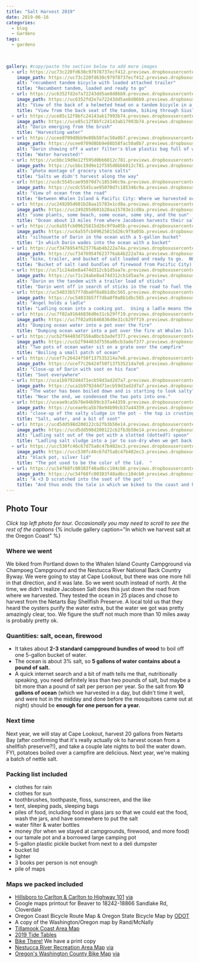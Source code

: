 ```yaml
---
title: "Salt Harvest 2019"
date: 2019-06-16
categories:
  - blog
  - Gardens
tags:
  - gardens
  
  

gallery: #copy/paste the section below to add more images
  - url: https://uc73c220fd630c97978737ecf412.previews.dropboxusercontent.com/p/thumb/AAfr9um7v0CyoIcMXADsmzLvXAlJ9ciinASyorPFJbqXaXnDKNG_ZL4tK-ICo8HyZ3FcelStQbU65OrGjiVbRJPm2OAYYbgWlmKQDQ9qLXsuzTKvTtpLlXHZ3U2ajZbPgLbh096AOYreMezN3ypbdVn1VjaejHC5uQBsezDI9bjSPl69bxMrCeY-b9oOdEyTtU0Cc1O_YcVl0XUsDenfVS-tJcDL0DIBazVrXDu5PHcRNxoTb_3EEfsUZEFqqJ-CqdDJqAjSwy0Bnwo5cDOhx6f6_wEsZQCUWPfUNXM5zAOXujfxGeBEq8DC97HyPCTpEIUVsfX9Juepqh0hS2ImqSxd/p.jpeg # url for full size image
    image_path: https://uc73c220fd630c97978737ecf412.previews.dropboxusercontent.com/p/thumb/AAfr9um7v0CyoIcMXADsmzLvXAlJ9ciinASyorPFJbqXaXnDKNG_ZL4tK-ICo8HyZ3FcelStQbU65OrGjiVbRJPm2OAYYbgWlmKQDQ9qLXsuzTKvTtpLlXHZ3U2ajZbPgLbh096AOYreMezN3ypbdVn1VjaejHC5uQBsezDI9bjSPl69bxMrCeY-b9oOdEyTtU0Cc1O_YcVl0XUsDenfVS-tJcDL0DIBazVrXDu5PHcRNxoTb_3EEfsUZEFqqJ-CqdDJqAjSwy0Bnwo5cDOhx6f6_wEsZQCUWPfUNXM5zAOXujfxGeBEq8DC97HyPCTpEIUVsfX9Juepqh0hS2ImqSxd/p.jpeg # thumbnail (could be same as above, I believe)
    alt: "recumbent tandem bicycle with loaded attached trailer"
    title: "Recumbent tandem, loaded and ready to go"  
  - url: https://uc6352fd2e7a72243dd5ae8d86b9.previews.dropboxusercontent.com/p/thumb/AAdtleSOkHVUK2JYL0jzCHkARS5_cV_mPluVta_d6pAqOVpZ8xI4Atu7Qx5OE0dBjm_LXmjDlfG479CuYXxT5vkRgBSGlPeYqlbuq8fOVLrez_scmYery036hPWb8wLGSr6aToh4E-3PNypjEdlEhow1eaX_PRkxJOeuotWXvDv3vCGcNLtazmbj3Gh4DuUJh6aNLMoVCABQ1Y16Wf0tb8Z6kY9d2hvFOt4ow9_4ufcbnWLgao7p55gg4H2lnjkDWwo7BD_EVQ7wZ0u0XaT40jZbrJ6-F6uujN9xYo_APKG_QJG4kFD6Fsw1GQCIThUoaTgIXAiTWNJtjxksQjB-40u5UJN67Xmtqavj4-D_Yi4VL98tiXXizTCgwUCy6Mnk-gE/p.jpeg
    image_path: https://uc6352fd2e7a72243dd5ae8d86b9.previews.dropboxusercontent.com/p/thumb/AAdtleSOkHVUK2JYL0jzCHkARS5_cV_mPluVta_d6pAqOVpZ8xI4Atu7Qx5OE0dBjm_LXmjDlfG479CuYXxT5vkRgBSGlPeYqlbuq8fOVLrez_scmYery036hPWb8wLGSr6aToh4E-3PNypjEdlEhow1eaX_PRkxJOeuotWXvDv3vCGcNLtazmbj3Gh4DuUJh6aNLMoVCABQ1Y16Wf0tb8Z6kY9d2hvFOt4ow9_4ufcbnWLgao7p55gg4H2lnjkDWwo7BD_EVQ7wZ0u0XaT40jZbrJ6-F6uujN9xYo_APKG_QJG4kFD6Fsw1GQCIThUoaTgIXAiTWNJtjxksQjB-40u5UJN67Xmtqavj4-D_Yi4VL98tiXXizTCgwUCy6Mnk-gE/p.jpeg
    alt: "View of the back of a helmeted head on a tandem bicycle in a forest"
    title: "View from the back seat of the tandem, biking through Siuslaw National Forest"  
  - url: https://uce85c12f8bfc24143ab17993b74.previews.dropboxusercontent.com/p/thumb/AAepxS0jeydIjCkNPM_yJCkFHYufSsEPM4lKCM_IQHCIqqpj9l9ljyQlbMh8PGuXFrZ5pA1lNd4p92inByWOsoAjPg4n4onOmAObcg67gVdOdOXWt0lZR2-eNkpbPJyebfM7spN0731PchM24wXaoJrl_Kfxw-dDg1kF8JzUo7Crrluhv8C7Z0hHtvSVDLnraGIEU3XhPYFCw_Ror_sIjCAxdxxs-TFq4l668d3juGRezsC-iKvHmKPCoK4LG1DRr96OJi3P5HlMzyWtnR6O8pOXbN4O84fx6M_VB1M2fPsvRee88B4coI0-EpNTwRaG9WUVB9RI3UYVyxtcRKoMT5YL/p.jpeg 
    image_path: https://uce85c12f8bfc24143ab17993b74.previews.dropboxusercontent.com/p/thumb/AAepxS0jeydIjCkNPM_yJCkFHYufSsEPM4lKCM_IQHCIqqpj9l9ljyQlbMh8PGuXFrZ5pA1lNd4p92inByWOsoAjPg4n4onOmAObcg67gVdOdOXWt0lZR2-eNkpbPJyebfM7spN0731PchM24wXaoJrl_Kfxw-dDg1kF8JzUo7Crrluhv8C7Z0hHtvSVDLnraGIEU3XhPYFCw_Ror_sIjCAxdxxs-TFq4l668d3juGRezsC-iKvHmKPCoK4LG1DRr96OJi3P5HlMzyWtnR6O8pOXbN4O84fx6M_VB1M2fPsvRee88B4coI0-EpNTwRaG9WUVB9RI3UYVyxtcRKoMT5YL/p.jpeg
    alt: "Darin emerging from the brush"
    title: "Harvesting water"  
  - url: https://ucee0709d8bb9e08b58fac50a0b7.previews.dropboxusercontent.com/p/thumb/AAdOQGc1UeI-UnUE4bsuiGTrtFdsg6FCe3UQueAuyX1rHgWat4-gHrr4bA9tzbOxEJje6TrYqx6gGSY6mTN2G5n48Cagacdnbc4s_PTiF0YSoYofTNEjMs2HQ5wYajZ2Kfqy5pOIuZ3KDYayrEXR0CkDlY_ETO8JukugCiCaIMnhUU4H0HzFsgdSIY9wIr37t3qaaZE_k9_N896jai3cZ0W_mYRrHJ_ZUlARK72OHmMNnHfZt9tyKkUhuDAucBJp8MopvOxBMm3G6SrePqVY4SKMZdlplbdXAsMV0eiLsdmKIjz_-x4Jg40Pd0oTWIAho2wjMLhk_QdnKledXBb5OpL_vY0e0-bDBC48mXytPWQ5iEHfoZh9nmgVwoSrRND3ABY/p.jpeg
    image_path: https://ucee0709d8bb9e08b58fac50a0b7.previews.dropboxusercontent.com/p/thumb/AAdOQGc1UeI-UnUE4bsuiGTrtFdsg6FCe3UQueAuyX1rHgWat4-gHrr4bA9tzbOxEJje6TrYqx6gGSY6mTN2G5n48Cagacdnbc4s_PTiF0YSoYofTNEjMs2HQ5wYajZ2Kfqy5pOIuZ3KDYayrEXR0CkDlY_ETO8JukugCiCaIMnhUU4H0HzFsgdSIY9wIr37t3qaaZE_k9_N896jai3cZ0W_mYRrHJ_ZUlARK72OHmMNnHfZt9tyKkUhuDAucBJp8MopvOxBMm3G6SrePqVY4SKMZdlplbdXAsMV0eiLsdmKIjz_-x4Jg40Pd0oTWIAho2wjMLhk_QdnKledXBb5OpL_vY0e0-bDBC48mXytPWQ5iEHfoZh9nmgVwoSrRND3ABY/p.jpeg
    alt: "Darin showing off a water filter's blue plastic bag full of water"
    title: "Water harvested!"  
  - url: https://ucbbc19d9e12f595d0bb6012c781.previews.dropboxusercontent.com/p/thumb/AAcJ0p8HfiszrGvCzQiwtq8s4dYWV-mafYV1Nc3bsSdhmpfmMfJc1pvT8yIvUEm-FCO1Tel5sHDK0RKiv3BALqBbPnA8zMMOMEOlU-QfZyOkWUaL-AFS20NDx0EphGnlnW4S30-DnexGUf8DGKKDM8sb9hn84xNTUExsCwrKSmLD3R0KLLZk3K775nDV_qFTIXksXf2lpJ9QUDpSP8tp7iBO9S8LKZPePzGx4vBCyiNeuxHGQAn1FrHbjCQQIkEbwiRxjFF8WBE2OYnP6KOhicqGBEV2NqYuigpHKM-EF_Nh_3b5xuyKTROBvNwfRTPBHqYyjYJfo0Tng4KMcMebfjajjKvT_a-duEoAGp7JthMUImu3KQ7VxK-R6S3lL-68O0M/p.jpeg
    image_path: https://ucbbc19d9e12f595d0bb6012c781.previews.dropboxusercontent.com/p/thumb/AAcJ0p8HfiszrGvCzQiwtq8s4dYWV-mafYV1Nc3bsSdhmpfmMfJc1pvT8yIvUEm-FCO1Tel5sHDK0RKiv3BALqBbPnA8zMMOMEOlU-QfZyOkWUaL-AFS20NDx0EphGnlnW4S30-DnexGUf8DGKKDM8sb9hn84xNTUExsCwrKSmLD3R0KLLZk3K775nDV_qFTIXksXf2lpJ9QUDpSP8tp7iBO9S8LKZPePzGx4vBCyiNeuxHGQAn1FrHbjCQQIkEbwiRxjFF8WBE2OYnP6KOhicqGBEV2NqYuigpHKM-EF_Nh_3b5xuyKTROBvNwfRTPBHqYyjYJfo0Tng4KMcMebfjajjKvT_a-duEoAGp7JthMUImu3KQ7VxK-R6S3lL-68O0M/p.jpeg
    alt: "photo montage of grocery store salts"
    title: "Salts we didn't harvest along the way"  
  - url: https://ucdc5545cae95070d7c185346c9a.previews.dropboxusercontent.com/p/thumb/AAfxX4KRg7-Zj2Ype5t5iCpobV0OFMHXDxyHVOVj5hfi0_p9CZFpQ7F_aHH7nomjhdaOZKVcqkeC0xcK3imCEJjtP6K9TQwkHRksN3uWySC0jKs4IA7R0Uk8uG2lY7z-UoWPrJnrcuW8lYB74BBglbQCuKQ1-EMe15UG75MC4ARrMl5jrPBhi7ZaPIVsEQjAO7UblHsHlP7Av54XVKOsiXqmGiCcq-g_hCx2mpemcON8SazZwm-atXBvbpPYgfi3Dx9O41zSZeGGzLWLxcxsS6kaZQVLXYk8utUyuupYgLfULXNLfXvk4dTosUvCE-P3xJA_2WfcSx8eR5Enzx-v_e6g/p.jpeg
    image_path: https://ucdc5545cae95070d7c185346c9a.previews.dropboxusercontent.com/p/thumb/AAfxX4KRg7-Zj2Ype5t5iCpobV0OFMHXDxyHVOVj5hfi0_p9CZFpQ7F_aHH7nomjhdaOZKVcqkeC0xcK3imCEJjtP6K9TQwkHRksN3uWySC0jKs4IA7R0Uk8uG2lY7z-UoWPrJnrcuW8lYB74BBglbQCuKQ1-EMe15UG75MC4ARrMl5jrPBhi7ZaPIVsEQjAO7UblHsHlP7Av54XVKOsiXqmGiCcq-g_hCx2mpemcON8SazZwm-atXBvbpPYgfi3Dx9O41zSZeGGzLWLxcxsS6kaZQVLXYk8utUyuupYgLfULXNLfXvk4dTosUvCE-P3xJA_2WfcSx8eR5Enzx-v_e6g/p.jpeg
    alt: "View of ocean from the road"
    title: "Between Whalen Island & Pacific City: Where we harvested ocean water"  
  - url: https://uc249205d601b28aa15783e1cd8a.previews.dropboxusercontent.com/p/thumb/AAcftaa_HdiJv8xb0nypSxQflsuiv8rgbamXsJIiGVqbS6pL1CO5C-ta6myZa_zKO56kFoC8ThGgJRsBDPsl7Fh1NcdUMGlN9niDk1KFgeSAjPbwAGtUUleLVpPY35kWG0ptT5FIWZi8wWjIFIReD3z69bR63NByTn-8GSjI4LGmp_P_umGz8LwsIAjXtyoaWLZsxg89AtL8XZVcT3y9wkPvdF2neKC6EcVtZRuxXilC8TVEUt1z5Sl9GLeImKQAgsm8z3135jMOjQKqPoqBTm1aYP0uJlCSjnZWyS1nrA1HIZTjC32bGcZ-1WWZwH2lBC7hq_Qnmnrs-axFmYqCo39oY7OmGsz2C2GlbLNXZ7aqkdhwnIFcxwEK4YjNT3pNtf4/p.jpeg
    image_path: https://uc249205d601b28aa15783e1cd8a.previews.dropboxusercontent.com/p/thumb/AAcftaa_HdiJv8xb0nypSxQflsuiv8rgbamXsJIiGVqbS6pL1CO5C-ta6myZa_zKO56kFoC8ThGgJRsBDPsl7Fh1NcdUMGlN9niDk1KFgeSAjPbwAGtUUleLVpPY35kWG0ptT5FIWZi8wWjIFIReD3z69bR63NByTn-8GSjI4LGmp_P_umGz8LwsIAjXtyoaWLZsxg89AtL8XZVcT3y9wkPvdF2neKC6EcVtZRuxXilC8TVEUt1z5Sl9GLeImKQAgsm8z3135jMOjQKqPoqBTm1aYP0uJlCSjnZWyS1nrA1HIZTjC32bGcZ-1WWZwH2lBC7hq_Qnmnrs-axFmYqCo39oY7OmGsz2C2GlbLNXZ7aqkdhwnIFcxwEK4YjNT3pNtf4/p.jpeg
    alt: "some plants, some beach, some ocean, some sky, and the sun"
    title: "Ocean about 13 miles from where Jacobsen harvests their salt"  
  - url: https://uc6a55fcb09625815d26c9f9a05b.previews.dropboxusercontent.com/p/thumb/AAeGXQsI8hHpfwivsaT5CdcRNOiVhpc2QK8EEszhGACdW954y_301vizH6hjXzzrFwttuKiGc4KJgAkNh6MmO2tYYsDwwClOnX_olNqh3oxv0YYwTpzgJoGcUaaalmT7yyEkIks3XPjsGbkNOojxbtegpCfdD6cehmob143j6aWjvE8efcdzVvuMz4AeWaG8e4K1cqIMinSfPDYMFUEA8pCw27BYpf0JPTilD577Hf9uXreZFNtwtQ9mbWEyMr8qqsies9IYjnpRl8jFSdUMT1EEbZl_x00zs-36nS_lMj9GwIxvQYpzAo35NwniVBXLbj-s_4vZk3KVpSLhb33S4x7t-IDBpiOYTwfFuEwdr6qID5IOYLyFE9ZAGMH7MI2ZgW4/p.jpeg
    image_path: https://uc6a55fcb09625815d26c9f9a05b.previews.dropboxusercontent.com/p/thumb/AAeGXQsI8hHpfwivsaT5CdcRNOiVhpc2QK8EEszhGACdW954y_301vizH6hjXzzrFwttuKiGc4KJgAkNh6MmO2tYYsDwwClOnX_olNqh3oxv0YYwTpzgJoGcUaaalmT7yyEkIks3XPjsGbkNOojxbtegpCfdD6cehmob143j6aWjvE8efcdzVvuMz4AeWaG8e4K1cqIMinSfPDYMFUEA8pCw27BYpf0JPTilD577Hf9uXreZFNtwtQ9mbWEyMr8qqsies9IYjnpRl8jFSdUMT1EEbZl_x00zs-36nS_lMj9GwIxvQYpzAo35NwniVBXLbj-s_4vZk3KVpSLhb33S4x7t-IDBpiOYTwfFuEwdr6qID5IOYLyFE9ZAGMH7MI2ZgW4/p.jpeg
    alt: "silhouette of Darin in the ocean with a 5-gallon bucket"
    title: "In which Darin wades into the ocean with a bucket"  
  - url: https://ucf3476954f623776ab4b222a74a.previews.dropboxusercontent.com/p/thumb/AAdWqMtDEZJwUUuuO52jSI8DO_yLfhkeb9OwOtvNXt2I-Fjf1IXr9Hy-WzvHs84CBHo2hj3K55RoJqvQQNWNU8cpuw7oXDL1GvwJvqeufU85H1MBamXHWpbYz1PGelx4Fk5FFckWZu34v0kOc91FXXHQh2sdhlfjruV8gNgbSz0Y2xnbWwaoz96EPKCjI60L5ALt6G4Pj8I87V6H3JRWVetamFXJksNO00JPjtO4eIOU3eOj-NJiA7U1aIZeAlzzroqeFh9VVNNhYCDS51QrXYGeyXIBM2bhh9WXxH7Q-J74t808-VtdPaslP5W7RKGXT1WTyaRk0pxQ53vFIEoI-ssaZFCa7rqq5IrS1HLewYhrrclhoxKONmmJdYdv8Y1veyg/p.jpeg
    image_path: https://ucf3476954f623776ab4b222a74a.previews.dropboxusercontent.com/p/thumb/AAdWqMtDEZJwUUuuO52jSI8DO_yLfhkeb9OwOtvNXt2I-Fjf1IXr9Hy-WzvHs84CBHo2hj3K55RoJqvQQNWNU8cpuw7oXDL1GvwJvqeufU85H1MBamXHWpbYz1PGelx4Fk5FFckWZu34v0kOc91FXXHQh2sdhlfjruV8gNgbSz0Y2xnbWwaoz96EPKCjI60L5ALt6G4Pj8I87V6H3JRWVetamFXJksNO00JPjtO4eIOU3eOj-NJiA7U1aIZeAlzzroqeFh9VVNNhYCDS51QrXYGeyXIBM2bhh9WXxH7Q-J74t808-VtdPaslP5W7RKGXT1WTyaRk0pxQ53vFIEoI-ssaZFCa7rqq5IrS1HLewYhrrclhoxKONmmJdYdv8Y1veyg/p.jpeg
    alt: "bike, trailer, and bucket of salt loaded and ready to go.  NO PARKING."
    title: "Bucket of salt (and bundles of firewood from Pacific City) loaded and ready to take back to camp.  The NO PARKING sign was great for leaning the bike against.   We left the tiny jellyfish in the ocean."  
  - url: https://uc71c24abe8a474d312cb1d5aa7e.previews.dropboxusercontent.com/p/thumb/AAdXRyV-aUGOYErueOPLcaow7xfAPji5547flrQ1uSp4L_-nHqcgs0MmybZwDv8gYdlKJKedYrzHmqVxyDh6fpC7NSSTYzZ-RTJPZ5DyFsVYFLCFHD6A6ubQyX0nzqhotzYosaMWQMf1ifny-NkbmOENYDaeKGtkoXINE0M4UlpqxEQkzaU7JZOGVO0T8IWpvK7ZH-v58WboWyATy3gRUxXB07nPgEO908P2bX38eCG284FnUpWV9jn5WQ3-fdFRIgPVH9Wod_QeQETrNr0CzmXPPsuc9fqlCYvu8JbL2wHXd9HygMI3BxXlyHtXCKZYzurDvNW7ynNUbTQLw-vJWl7-SZ8kj9e9Mh8vkJztUOFZiWvkGqmqDpaL_YKWs64iDzg/p.jpeg
    image_path: https://uc71c24abe8a474d312cb1d5aa7e.previews.dropboxusercontent.com/p/thumb/AAdXRyV-aUGOYErueOPLcaow7xfAPji5547flrQ1uSp4L_-nHqcgs0MmybZwDv8gYdlKJKedYrzHmqVxyDh6fpC7NSSTYzZ-RTJPZ5DyFsVYFLCFHD6A6ubQyX0nzqhotzYosaMWQMf1ifny-NkbmOENYDaeKGtkoXINE0M4UlpqxEQkzaU7JZOGVO0T8IWpvK7ZH-v58WboWyATy3gRUxXB07nPgEO908P2bX38eCG284FnUpWV9jn5WQ3-fdFRIgPVH9Wod_QeQETrNr0CzmXPPsuc9fqlCYvu8JbL2wHXd9HygMI3BxXlyHtXCKZYzurDvNW7ynNUbTQLw-vJWl7-SZ8kj9e9Mh8vkJztUOFZiWvkGqmqDpaL_YKWs64iDzg/p.jpeg
    alt: "Darin on the tandem with a trailer load of sticks"
    title: "Darin went off in search of sticks in the road to fuel the fire.  Next year, we're packing lighter and maybe researching firewood harvesting rules for that forest we biked through en route."  
  - url: https://uc54033b57f7dba0f0a8b1dbc565.previews.dropboxusercontent.com/p/thumb/AAcplU9E4v_A0WT9sbjovgyofz3vJWDtU8e5cEYOaptVAas4hwnU6TDLstnCfmnlAzMe1hZPbpaicEhzCyiBQfaK8eF3zld_w6dMEf3gvUFAus-5pZPkcnrsMvhk5ePXa1OpTTVFlRLvLwQt7J-M1URuOxkC3YL5xLtxuPfQRF78w6TBPkkexdhmkLBRn8hmN77d_L0oQvUcu1Y6so-9HVhQMLAQ_MjLE811N8gx6nGFYLmEF5ZxIZ-MNFrA6-yzJB-l9GfaFX9_aK9u9QkLFraGMvi2Vefp3eTIXvC4gKLNEc8mZdHxCuSx69fYEC4KapWSsIrTYGO8Y9w8eIJ-I0BuPkawDNQGTHsNvVPzzstvzmT-QEsOxvhzFfhChMc_RWE/p.jpeg
    image_path: https://uc54033b57f7dba0f0a8b1dbc565.previews.dropboxusercontent.com/p/thumb/AAcplU9E4v_A0WT9sbjovgyofz3vJWDtU8e5cEYOaptVAas4hwnU6TDLstnCfmnlAzMe1hZPbpaicEhzCyiBQfaK8eF3zld_w6dMEf3gvUFAus-5pZPkcnrsMvhk5ePXa1OpTTVFlRLvLwQt7J-M1URuOxkC3YL5xLtxuPfQRF78w6TBPkkexdhmkLBRn8hmN77d_L0oQvUcu1Y6so-9HVhQMLAQ_MjLE811N8gx6nGFYLmEF5ZxIZ-MNFrA6-yzJB-l9GfaFX9_aK9u9QkLFraGMvi2Vefp3eTIXvC4gKLNEc8mZdHxCuSx69fYEC4KapWSsIrTYGO8Y9w8eIJ-I0BuPkawDNQGTHsNvVPzzstvzmT-QEsOxvhzFfhChMc_RWE/p.jpeg
    alt: "Angel holds a ladle"
    title: "Ladling ocean into a cooking pot.  Using a ladle means the smidge of sand stays in the bottom of the bucket.  (The campground hosts were delighted to take our 5-gallon deli pickle bucket when we were done with it.)"  
  - url: https://uc7f02a91646836d0e31cb29ff19.previews.dropboxusercontent.com/p/thumb/AAeuR2W3P1HFKUbNms4_ojqvui-8sd_LbOjUVNH1jlo4zLl9w0vUIXVtIJdkTNgq9Sy8GIqI5kM9Uq0YmjZkRov2lzMue83egMdG4rPAS93wGT2ADFGmd7os1kmZNAo6mKZNuIszK7I17h4KvQqIyv0pmKZVWvNYPvyrXnBsGc1kIHX-EuN7txTjk5fiUhbzMgYFrvMkxdB4bc09ndNxBG-BHS4iSHAXkXPoGiZ57f3a77OPAZsTIGaxpqdySuFoUkrp8py2rt7Zj4znv0yWT3wQWq61Yw5EWqpngiaFYcHfYJg5kRN0NTYSi2ym4n8ncoFbJFW3gmh6h6zf9BSz20vyo9gheBa-0jWBtRrAzRVg1oAXYL0sPltguChuP-EKwus/p.jpeg
    image_path: https://uc7f02a91646836d0e31cb29ff19.previews.dropboxusercontent.com/p/thumb/AAeuR2W3P1HFKUbNms4_ojqvui-8sd_LbOjUVNH1jlo4zLl9w0vUIXVtIJdkTNgq9Sy8GIqI5kM9Uq0YmjZkRov2lzMue83egMdG4rPAS93wGT2ADFGmd7os1kmZNAo6mKZNuIszK7I17h4KvQqIyv0pmKZVWvNYPvyrXnBsGc1kIHX-EuN7txTjk5fiUhbzMgYFrvMkxdB4bc09ndNxBG-BHS4iSHAXkXPoGiZ57f3a77OPAZsTIGaxpqdySuFoUkrp8py2rt7Zj4znv0yWT3wQWq61Yw5EWqpngiaFYcHfYJg5kRN0NTYSi2ym4n8ncoFbJFW3gmh6h6zf9BSz20vyo9gheBa-0jWBtRrAzRVg1oAXYL0sPltguChuP-EKwus/p.jpeg
    alt: "Dumping ocean water into a pot over the fire"
    title: "Dumping ocean water into a pot over the fire at Whalen Island County Campground"  
  - url: https://ucb2f94403d7556a0bcb3adef377.previews.dropboxusercontent.com/p/thumb/AAcRYrfpFN9blUFPYiZ3OAaVl-JmwzpZDn9-YNbqIvahxnyLn_0IO7OZBoSWxhFRsfUtjx45J_rRIbYglwFxwhOxK4IsTDVoNc-fZfKsLHF6vLThjIJok86oeXH3KqNPEHzv24EhVKD75d6iEQk49UGQHh5sf-h_G28YCIt8orKoEHL5G7KaVW2cmvyNV72OULsbM3ODHjFZPNof-eresaCHyz0i0JIjT72U8zG_kQ-IoeIyclq-lk0MPikd93K0HF_f9trFHD6irwMIBYmgDq85ozYQHkGEhIccYGPcXlfAZO-IU0-HPiuqIkTDZHOdlyq2c4KCNkFQ-MyywAOPatZAFZKzqL39X9gN8e9BooSBwS6-wj3AfV1rGpkEO0nsnyM/p.jpeg
    image_path: https://ucb2f94403d7556a0bcb3adef377.previews.dropboxusercontent.com/p/thumb/AAcRYrfpFN9blUFPYiZ3OAaVl-JmwzpZDn9-YNbqIvahxnyLn_0IO7OZBoSWxhFRsfUtjx45J_rRIbYglwFxwhOxK4IsTDVoNc-fZfKsLHF6vLThjIJok86oeXH3KqNPEHzv24EhVKD75d6iEQk49UGQHh5sf-h_G28YCIt8orKoEHL5G7KaVW2cmvyNV72OULsbM3ODHjFZPNof-eresaCHyz0i0JIjT72U8zG_kQ-IoeIyclq-lk0MPikd93K0HF_f9trFHD6irwMIBYmgDq85ozYQHkGEhIccYGPcXlfAZO-IU0-HPiuqIkTDZHOdlyq2c4KCNkFQ-MyywAOPatZAFZKzqL39X9gN8e9BooSBwS6-wj3AfV1rGpkEO0nsnyM/p.jpeg
    alt: "Two pots of ocean water sit on a grate over the campfire"
    title: "Boiling a small patch of ocean"  
  - url: https://ucef7c26424f50f137535214a7e8.previews.dropboxusercontent.com/p/thumb/AAc1_ZVFH1IvOvaxQrNr2q6ScvvoPajmM6eQBvqrvQPdczyvVlI4Qm4unck1pfqCBIQQqYvcZqdwI2DRIIloD-nvdEGYG48eliXU3WyQuOqFVas7M2WNVcCvyrmi7E3x2BQ6mgWBz6yxtrWxHVDiIBKIW_QoLsBWV8ee-vfrcPpuVuu0Az1p-C7T7Mk4J8otfwXCMRmUNZbSPdeQzt5drIcjhsBFHvej1qECzP2OW74Bwr1EPoAZXb_v4Xc1YYqUXEuiLbtrre_05G2wVfPtEsib4Y3WfcBe21WvoJp_sflVCL3dqu80K1ujHpF4zbha8dbIbgSSqy2NvRwszLMwYiofCusmXe2zIWQdBdxbPEArJcb8hQl_NLNpOhFhNypDAIA/p.jpeg
    image_path: https://ucef7c26424f50f137535214a7e8.previews.dropboxusercontent.com/p/thumb/AAc1_ZVFH1IvOvaxQrNr2q6ScvvoPajmM6eQBvqrvQPdczyvVlI4Qm4unck1pfqCBIQQqYvcZqdwI2DRIIloD-nvdEGYG48eliXU3WyQuOqFVas7M2WNVcCvyrmi7E3x2BQ6mgWBz6yxtrWxHVDiIBKIW_QoLsBWV8ee-vfrcPpuVuu0Az1p-C7T7Mk4J8otfwXCMRmUNZbSPdeQzt5drIcjhsBFHvej1qECzP2OW74Bwr1EPoAZXb_v4Xc1YYqUXEuiLbtrre_05G2wVfPtEsib4Y3WfcBe21WvoJp_sflVCL3dqu80K1ujHpF4zbha8dbIbgSSqy2NvRwszLMwYiofCusmXe2zIWQdBdxbPEArJcb8hQl_NLNpOhFhNypDAIA/p.jpeg
    alt: "Close-up of Darin with soot on his face"
    title: "Soot everywhere"  
  - url: https://uca1b9792d4d71ecb59d3ad2d7a7.previews.dropboxusercontent.com/p/thumb/AAfySg15Y1kZUa4hL2pXkOV7LxFLteg46MlpQgJVNN0Q56mfP5mLMdfzjGPWRwhL6nQiWJ-DAjJc_j-19CvF6ocLE3Id5zPufx_Tf6QHmhSVWr3Yv-cjnIMROaMTng4yE3hDcDlX5U_rjpfumrS_MsGfmuduPgOIF49PqcyOc2MVsQuSSOc6AQVTCaPdFPEv4WosRhl4ozBxEYOZWv384b60LyK8KkABkYk8YpKWgk-fehLBxGvBuRi3I9WTPoOexYMvEOaeMO6EFXEK0elQ7r73Krr_iHH-ofJKe2ZHMqp5tPAGMPLd4TIYmLtjgAkLSJp-kvxd_FRKDDdhplf3hZPZ3gtV5-A9uHQmr2_-Jvxg5Z3MmhlZZgQDP5xrF1Ls6go/p.jpeg
    image_path: https://uca1b9792d4d71ecb59d3ad2d7a7.previews.dropboxusercontent.com/p/thumb/AAfySg15Y1kZUa4hL2pXkOV7LxFLteg46MlpQgJVNN0Q56mfP5mLMdfzjGPWRwhL6nQiWJ-DAjJc_j-19CvF6ocLE3Id5zPufx_Tf6QHmhSVWr3Yv-cjnIMROaMTng4yE3hDcDlX5U_rjpfumrS_MsGfmuduPgOIF49PqcyOc2MVsQuSSOc6AQVTCaPdFPEv4WosRhl4ozBxEYOZWv384b60LyK8KkABkYk8YpKWgk-fehLBxGvBuRi3I9WTPoOexYMvEOaeMO6EFXEK0elQ7r73Krr_iHH-ofJKe2ZHMqp5tPAGMPLd4TIYmLtjgAkLSJp-kvxd_FRKDDdhplf3hZPZ3gtV5-A9uHQmr2_-Jvxg5Z3MmhlZZgQDP5xrF1Ls6go/p.jpeg
    alt: "The water has been boiled down and is starting to look salty"
    title: "Near the end, we condensed the two pots into one."  
  - url: https://uceae9ca5b78e94b99cb37a44359.previews.dropboxusercontent.com/p/thumb/AAdlXY5abvsZDrYejfXUDZkCSd5Q2D3wZJtC2pSPshDA3d3Qr7n3sqzuu-AWpOicZ4dS4VKNDx6NkbWcZasOAKL5zrWlhoYS-IL5Y8BhOWD5MZGL1-GJI_ssiJSV7Q4O_Tg5xi-fsfxcg6aMwUeHCNrVjeZZp5gXlYgCE790oXUYDt7GCubogahM7R68HaaZGcetJ67NyvjvY98b3GfuU-8sUsFVkcV_Oo7KVOfBSmCVpcWGv3IAxKom0k1PLaQWDVSLTeqjj580l-_8w5JMh0XtgNOwnY5uHjWrQnmNuYURJOnr2oHLHIHZimnzp0EsdT5xbssVzY7VqVos1fIzvjxOymyFcx1jMYNAUxMrjprsXwljy18nZUQl1A2Wvfzzp0Q/p.jpeg
    image_path: https://uceae9ca5b78e94b99cb37a44359.previews.dropboxusercontent.com/p/thumb/AAdlXY5abvsZDrYejfXUDZkCSd5Q2D3wZJtC2pSPshDA3d3Qr7n3sqzuu-AWpOicZ4dS4VKNDx6NkbWcZasOAKL5zrWlhoYS-IL5Y8BhOWD5MZGL1-GJI_ssiJSV7Q4O_Tg5xi-fsfxcg6aMwUeHCNrVjeZZp5gXlYgCE790oXUYDt7GCubogahM7R68HaaZGcetJ67NyvjvY98b3GfuU-8sUsFVkcV_Oo7KVOfBSmCVpcWGv3IAxKom0k1PLaQWDVSLTeqjj580l-_8w5JMh0XtgNOwnY5uHjWrQnmNuYURJOnr2oHLHIHZimnzp0EsdT5xbssVzY7VqVos1fIzvjxOymyFcx1jMYNAUxMrjprsXwljy18nZUQl1A2Wvfzzp0Q/p.jpeg
    alt: "close-up of the salty sludge in the pot - the top is crusting over"
    title: "Salt, water, and a bit of soot"   
  - url: https://ucd5dd598d200122cb2fb3b50e14.previews.dropboxusercontent.com/p/thumb/AAdzXo6OVtTStOsErDraiKdPyFzzanwQ_vO30Ix6BlnG_HXc4wRkOlyCr061z4Po0xPr6V0FPcNTjDXLtwJDbGNATPvY3oVg-UlJMtszXGZVMwdhbjERsk_ktLEiQ_xoXIemJjQO913bmAcxSQ9piC-0ZBGvAwzIH_gIXj8CcPTWS_eJSsE3FSXWHcX2UQ6IPwTDfdOhtdFpKSHJkTzSt4V8xhlmoGBZKR2YnVkBLrE8_vuzCRU-xWW6pg7zhTP_Hrdle6wBD9IO856ObZ4KtWPyffcior3CyPJsxdKJMjAtb6V_s93kRH486SFPC3hG0f2DpD1Wz60pchtdsZL_nQADmyLLmd8kr5QsU0dubv8B7_B_wwQzI_At6rpFpxT5aLM/p.jpeg
    image_path: https://ucd5dd598d200122cb2fb3b50e14.previews.dropboxusercontent.com/p/thumb/AAdzXo6OVtTStOsErDraiKdPyFzzanwQ_vO30Ix6BlnG_HXc4wRkOlyCr061z4Po0xPr6V0FPcNTjDXLtwJDbGNATPvY3oVg-UlJMtszXGZVMwdhbjERsk_ktLEiQ_xoXIemJjQO913bmAcxSQ9piC-0ZBGvAwzIH_gIXj8CcPTWS_eJSsE3FSXWHcX2UQ6IPwTDfdOhtdFpKSHJkTzSt4V8xhlmoGBZKR2YnVkBLrE8_vuzCRU-xWW6pg7zhTP_Hrdle6wBD9IO856ObZ4KtWPyffcior3CyPJsxdKJMjAtb6V_s93kRH486SFPC3hG0f2DpD1Wz60pchtdsZL_nQADmyLLmd8kr5QsU0dubv8B7_B_wwQzI_At6rpFpxT5aLM/p.jpeg
    alt: "Ladling salt out of the pot with a slotted (dotted?) spoon"
    title: "Ladling salt sludge into a jar to sun-dry when we get back to Portland"  
  - url: https://ucc530fc46c67d75a8c47b402ec3.previews.dropboxusercontent.com/p/thumb/AAcab_bRQIsyd-Jz3UtnaNcHVodKkmdVLbM1h9JwWd8paUzu_rAhRtmXaRH8tFtWIqDehbZCEQ9GQXcfDR-aVuzhGQjvkGWe7VxKc1iT2BIinCey_w5jQV_6m-l-CrtevXI97ajKXyX2MvqUifM1ReDnaxgLXHMeBXCQP2ao51oSM2lsONof348LLMDC6VdtikigdS4nnkpFAk6QyxAIaRmUozlTLaOBFgmZiKFTTxCm4rudQw9y1Ot4y8Ehs1il_gTGzmWUyR58xN-a9VZgDfoD-xoYAN32bQPbZBnydNgyi2ERa4iOAVt9NPVVdzDvVHhYyw54LmJvmGMLytGOe6LHpXAfxB9w0Y94OCGyOapsWmzTh0vPmo065FGwl6nDj6Y/p.jpeg
    image_path: https://ucc530fc46c67d75a8c47b402ec3.previews.dropboxusercontent.com/p/thumb/AAcab_bRQIsyd-Jz3UtnaNcHVodKkmdVLbM1h9JwWd8paUzu_rAhRtmXaRH8tFtWIqDehbZCEQ9GQXcfDR-aVuzhGQjvkGWe7VxKc1iT2BIinCey_w5jQV_6m-l-CrtevXI97ajKXyX2MvqUifM1ReDnaxgLXHMeBXCQP2ao51oSM2lsONof348LLMDC6VdtikigdS4nnkpFAk6QyxAIaRmUozlTLaOBFgmZiKFTTxCm4rudQw9y1Ot4y8Ehs1il_gTGzmWUyR58xN-a9VZgDfoD-xoYAN32bQPbZBnydNgyi2ERa4iOAVt9NPVVdzDvVHhYyw54LmJvmGMLytGOe6LHpXAfxB9w0Y94OCGyOapsWmzTh0vPmo065FGwl6nDj6Y/p.jpeg
    alt: "black pot, silver lid"
    title: "The pot used to be the color of the lid.  "  
  - url: https://uc54f68fc00383f48ad6cc104cb0.previews.dropboxusercontent.com/p/thumb/AAexn2G3l1Z_njdltifvV2OsXln7mW_wHr2AjVKTkEwUWw7vtzs8venUcM8UUkTt32-1n2uiOHbkCkM6NNbfG6YpcGi4sf6kF5yKnTelk2Q5Fxt1tZoxGsD5Sjsj9HFgJShH40_PG1-oyK07k8DYE7XK50TNKK3zWhwR8wAManEp-QOwWbXWa4-9hZTAJHiPyKQEx85a0lwVow3cevQ2nTjJqaPrIndjdzyYjrePSBAyQKMUzxp6x6atAgxP8Sn_BwJTUtuL9aK3HvOiA8_RXItQtH-wZw8hMuEhoWKX2pt3fWF4n9fvgLplPoPYhRyVmW4KGr_QnzpxNLixr4HQTxSnp29-avj5foT26MONMxUR7UEg0Hpjoo2zDa9JUXRX000/p.jpeg
    image_path: https://uc54f68fc00383f48ad6cc104cb0.previews.dropboxusercontent.com/p/thumb/AAexn2G3l1Z_njdltifvV2OsXln7mW_wHr2AjVKTkEwUWw7vtzs8venUcM8UUkTt32-1n2uiOHbkCkM6NNbfG6YpcGi4sf6kF5yKnTelk2Q5Fxt1tZoxGsD5Sjsj9HFgJShH40_PG1-oyK07k8DYE7XK50TNKK3zWhwR8wAManEp-QOwWbXWa4-9hZTAJHiPyKQEx85a0lwVow3cevQ2nTjJqaPrIndjdzyYjrePSBAyQKMUzxp6x6atAgxP8Sn_BwJTUtuL9aK3HvOiA8_RXItQtH-wZw8hMuEhoWKX2pt3fWF4n9fvgLplPoPYhRyVmW4KGr_QnzpxNLixr4HQTxSnp29-avj5foT26MONMxUR7UEg0Hpjoo2zDa9JUXRX000/p.jpeg
    alt: "A <3 D scratched into the soot of the pot"
    title: "And thus ends the tale in which we biked to the coast and harvested salt from the ocean"  
---
```

## Photo Tour
*Click top left photo for tour.  Occasionally you may need to scroll to see the rest of the captions*
{% include gallery caption="In which we harvest salt at the Oregon Coast" %}
### Where we went
<p>
We biked from Portland down to the Whalen Island County Campground via Champoeg Campground and the Nestucca River National Back Country Byway.  We were going to stay at Cape Lookout, but there was one more hill in that direction, and it was late.  So we went south instead of north.   At the time, we didn't realize Jacobsen Salt does this just down the road from where we harvested.   They tested the ocean in 25 places and chose to harvest from the Netarts Bay Shellfish Preserve.  A local told us that they heard the oysters purify the water extra, but the water we got was pretty amazingly clear, too.  We figure the stuff not much more than 10 miles away is probably pretty ok.</p>

### Quantities: salt, ocean, firewood
- It takes about **2-3 standard campground bundles of wood** to boil off one 5-gallon bucket of water.  
- The ocean is about 3% salt, so **5 gallons of water contains about a pound of salt.**  
- A quick internet search and a bit of math tells me that, nutritionally speaking, you need definitely less than two pounds of salt, but maybe a bit more than a pound of salt per person per year.  So the salt from **10 gallons of ocean** (which we harvested in a day, but didn't time it well, and were hot in the midday and done before the mosquitoes came out at night) should be **enough for one person for a year.**  

### Next time
<p>Next year, we will stay at Cape Lookout, harvest 20 gallons from Netarts Bay (after confirming that it's really actually ok to harvest ocean from a shellfish preserve?!), and take a couple late nights to boil the water down.  FYI, potatoes boiled over a campfire are delicious.  Next year, we're making a batch of nettle salt.</p>

### Packing list included
- clothes for rain
- clothes for sun
- toothbrushes, toothpaste, floss, sunscreen, and the like
- tent, sleeping pads, sleeping bags
- piles of food, including food in glass jars so that we could eat the food, wash the jars, and have somewhere to put the salt
- water filter & water bottles
- money (for when we stayed at campgrounds, firewood, and more food)
- our tamale pot and a borrowed large camping pot
- 5-gallon plastic pickle bucket from next to a deli dumpster
- bucket lid
- lighter
- 3 books per person is not enough
- pile of maps

### Maps we packed included
- [Hillsboro to Carlton & Carlton to Highway 101](https://www.portlandoregon.gov/transportation/article/316552) [via](https://www.portlandoregon.gov/transportation/article/301633)
- Google maps printout for Beaver to 18242-18866 Sandlake Rd, Cloverdale
- Oregon Coast Bicycle Route Map & Oregon State Bicycle Map by [ODOT](https://www.oregon.gov/odot/programs/pages/bikeped.aspx)
- A copy of the Washington/Oregon map by Rand/McNally
- [Tillamook Coast Area Map](https://www.1001-map.com/l8/media.php/1-392-2.pdf)
- [2019 Tide Tables](https://oregonstateparks.org/index.cfm?do=main.loadFile&load=_siteFiles%2Fpublications%2F44255_2019_oprd_tide_tables%28web%29033452.pdf)
- [Bike There!](https://www.oregonmetro.gov/tools-living/getting-around/bike-there) We have a print copy
- [Nestucca River Recreation Area Map](https://live.staticflickr.com/5331/30696276895_2d41684d2b_k.jpg#) [via](https://www.blm.gov/visit/nestucca-river-recreation-area)
- [Oregon's Washington County Bike Map](https://tualatinvalley.org/maps-guides-form/) [via](https://tualatinvalley.org/cycling-in-the-tualatin-valley/)
